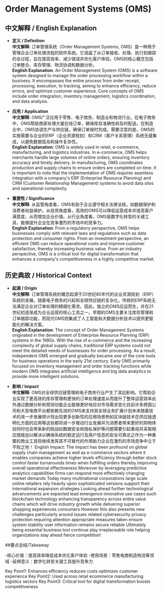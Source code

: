 # Order Management Systems (OMS)

## 中文解释 / English Explanation

* **定义 / Definition**  
  **中文解释**: 订单管理系统（Order Management Systems, OMS）是一种用于管理企业订单处理流程的软件系统。它涵盖了从订单接收、处理、执行到跟踪的全过程，旨在提高效率、减少错误并优化客户体验。OMS的核心概念包括订单整合、库存管理、物流协调和数据分析。  
  **English Explanation**: An Order Management System (OMS) is a software system designed to manage the order processing workflow within a business. It encompasses the entire process from order receipt, processing, execution, to tracking, aiming to enhance efficiency, reduce errors, and optimize customer experience. Core concepts of OMS include order integration, inventory management, logistics coordination, and data analysis.

* **应用 / Application**  
  **中文解释**: OMS广泛应用于零售、电子商务、制造业和物流行业。在电子商务中，OMS帮助商家处理大量在线订单，确保库存准确性和及时配送。在制造业中，OMS协调生产与供应链，确保订单按时完成。需要注意的是，OMS的实施需要与企业的ERP（企业资源规划）和CRM（客户关系管理）系统无缝集成，以避免数据孤岛和操作复杂性。  
  **English Explanation**: OMS is widely used in retail, e-commerce, manufacturing, and logistics industries. In e-commerce, OMS helps merchants handle large volumes of online orders, ensuring inventory accuracy and timely delivery. In manufacturing, OMS coordinates production and supply chains to ensure orders are completed on time. It is important to note that the implementation of OMS requires seamless integration with a company's ERP (Enterprise Resource Planning) and CRM (Customer Relationship Management) systems to avoid data silos and operational complexity.

* **重要性 / Significance**  
  **中文解释**: 从监管角度看，OMS有助于企业遵守相关法律法规，如数据保护和消费者权益保护。从投资角度看，高效的OMS可以降低运营成本并提高客户满意度，从而增加企业价值。从行业角度看，OMS是数字化转型的关键工具，能够提升企业在竞争激烈的市场中的竞争力。  
  **English Explanation**: From a regulatory perspective, OMS helps businesses comply with relevant laws and regulations such as data protection and consumer rights. From an investment perspective, an efficient OMS can reduce operational costs and improve customer satisfaction, thereby increasing business value. From an industry perspective, OMS is a critical tool for digital transformation that enhances a company's competitiveness in a highly competitive market.

## 历史典故 / Historical Context

* **起源 / Origin**  
  **中文解释**: 订单管理系统的概念起源于20世纪80年代的企业资源规划（ERP）系统的发展。随着电子商务的兴起和全球供应链的复杂化，传统的ERP系统无法满足企业对订单处理的精细化需求。因此，独立的OMS应运而生，并在21世纪初逐渐成为企业运营的核心工具之一。早期的OMS主要关注库存管理和订单跟踪功能，而现代OMS则集成了人工智能和大数据分析技术以提供更智能化的解决方案。  
  **English Explanation**: The concept of Order Management Systems originated in the development of Enterprise Resource Planning (ERP) systems in the 1980s. With the rise of e-commerce and the increasing complexity of global supply chains, traditional ERP systems could not meet the detailed needs of businesses for order processing. As a result, independent OMS emerged and gradually became one of the core tools for business operations in the early 21st century. Early OMS primarily focused on inventory management and order tracking functions while modern OMS integrates artificial intelligence and big data analytics to provide more intelligent solutions.

* **影响 / Impact**  
  **中文解释**: OMS对全球供应链管理和电子商务行业产生了深远影响。它帮助企业实现了更高效的库存管理和更快的订单处理速度从而提升了整体运营效率此外通过数据分析和预测功能企业能够更好地应对市场需求变化目前许多跨国公司和大型电商平台都依赖先进的OMS来支持其全球业务扩展计划未来随着技术的进一步发展预计将出现更多创新性的应用场景例如区块链技术在供应链透明化方面的应用等这些都将进一步推动行业发展并为消费者带来更好的购物体验同时也会带来新的挑战如数据安全和隐私保护等问题需要引起重视并采取相应措施加以解决以确保系统的稳定运行及用户信息的安全可靠总之作为一种重要的商业工具将继续发挥其不可替代的作用助力企业在激烈的市场竞争中立于不败之地！ 
   English Impact: The impact has been profound on global supply chain management as well as e-commerce sectors where it enables companies achieve higher levels efficiency through better stock control faster turnarounds times when fulfilling orders thereby improving overall operational effectiveness Moreover by leveraging predictive analytics capabilities firms can respond more effectively changing market demands Today many multinational corporations large scale online retailers rely heavily upon sophisticated versions support their international expansion strategies Looking ahead further technological advancements are expected lead emergence innovative use cases such blockchain technology enhancing transparency across entire value chains which will drive industry growth while delivering superior shopping experiences consumers However this also presents new challenges particularly around issues related cybersecurity privacy protection requiring attention appropriate measures taken ensure system stability user information remains secure reliable Ultimately being essential business tool continue play irreplaceable role helping organizations stay ahead fierce competition!

##要点总结/Takeaway

-核心价值：提高效率降低成本优化客户体验
-使用场景：零售电商制造物流等领域
-延伸意义：数字化转型关键工具提升竞争力

Key Point1: Enhances efficiency reduces costs optimizes customer experience
Key Point2: Used across retail ecommerce manufacturing logistics sectors
Key Point3: Critical tool for digital transformation boosts competitiveness